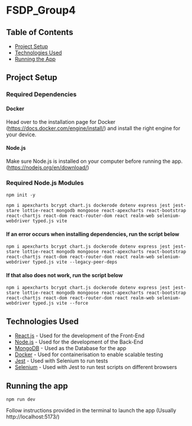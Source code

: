 # FSDP_Group4

## Table of Contents
* [Project Setup](#project-setup)
* [Technologies Used](#technologies-used)
* [Running the App](#running-the-app)

## Project Setup

### Required Dependencies

#### Docker
Head over to the installation page for Docker (https://docs.docker.com/engine/install/) and install the right engine for your device.

#### Node.js
Make sure Node.js is installed on your computer before running the app. (https://nodejs.org/en/download/)

### Required Node.js Modules
```shell
npm init -y
```

```shell
npm i apexcharts bcrypt chart.js dockerode dotenv express jest jest-stare lottie-react mongodb mongoose react-apexcharts react-bootstrap react-chartjs react-dom react-router-dom react realm-web selenium-webdriver typed.js vite
```

#### If an error occurs when installing dependencies, run the script below
```shell
npm i apexcharts bcrypt chart.js dockerode dotenv express jest jest-stare lottie-react mongodb mongoose react-apexcharts react-bootstrap react-chartjs react-dom react-router-dom react realm-web selenium-webdriver typed.js vite --legacy-peer-deps
```

#### If that also does not work, run the script below
```shell
npm i apexcharts bcrypt chart.js dockerode dotenv express jest jest-stare lottie-react mongodb mongoose react-apexcharts react-bootstrap react-chartjs react-dom react-router-dom react realm-web selenium-webdriver typed.js vite --force
```

## Technologies Used
* [React.js](https://react.dev/) - Used for the development of the Front-End
* [Node.js](https://nodejs.org/en) - Used for the development of the Back-End
* [MongoDB](https://www.mongodb.com/) - Used as the Database for the app
* [Docker](https://www.docker.com/) - Used for containerisation to enable scalable testing
* [Jest](https://jestjs.io/) - Used with Selenium to run tests
* [Selenium](https://www.selenium.dev/) - Used with Jest to run test scripts on different browsers

## Running the app
```shell
npm run dev
```

Follow instructions provided in the terminal to launch the app (Usually http://localhost:5173/)

